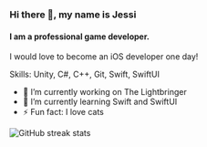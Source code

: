 ### Hi there 👋, my name is Jessi
#### I am a professional game developer.

I would love to become an iOS developer one day!

Skills: Unity, C#, C++, Git, Swift, SwiftUI

- 🔭 I’m currently working on The Lightbringer
- 🌱 I’m currently learning Swift and SwiftUI 
- ⚡ Fun fact: I love cats 


![GitHub streak stats](https://github-readme-streak-stats.herokuapp.com/?user=jessicaSz)  


